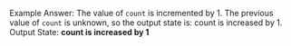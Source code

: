 Example Answer:
The value of `count` is incremented by 1. The previous value of `count` is unknown, so the output state is: count is increased by 1.
Output State: **count is increased by 1**